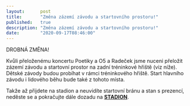 ```yaml
---
layout:      post
title:       "Změna zázemí závodu a startovního prostoru!"
published:   true
description: "Změna zázemí závodu a startovního prostoru!"
date:        "2020-09-17T08:46:00"
---
```


DROBNÁ ZMĚNA!

Kvůli přeloženému koncertu Poetiky a O5 a Radeček jsme nuceni přeložit zázemí závodu a startovní prostor na zadní tréninkové hřiště (viz níže).
Dětské závody budou probíhat v rámci tréninkového hřiště. Start hlavního závodu i lidového běhu bude také z tohoto místa. 

Takže až přijdete na stadion a neuvidíte startovní bránu a stan s prezencí, neděste se a pokračujte dále dozadu na **[STADION](https://mapy.cz/zakladni?vlastni-body&x=16.2237783&y=49.2964561&z=19&base=ophoto&ut=Z%C3%A1zem%C3%AD%20PH9&uc=9lHXlx8XOX&ud=49%C2%B017%2747.204%22N%2C%2016%C2%B013%2725.602%22E)**.
